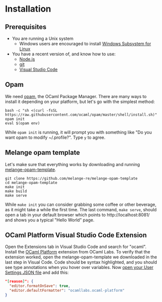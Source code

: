 # Installation

## Prerequisites

- You are running a Unix system
  - Windows users are encouraged to install [Windows Subsystem for
Linux](https://learn.microsoft.com/en-us/windows/wsl/)
- You have a recent version of, and know how to use:
  - [Node.js](https://nodejs.org/)
  - [git](https://git-scm.com/)
  - [Visual Studio Code](https://code.visualstudio.com/)

## Opam

We need [opam](https://opam.ocaml.org/), the OCaml Package Manager. There are
many ways to install it depending on your platform, but let's go with the
simplest method:

    bash -c "sh <(curl -fsSL https://raw.githubusercontent.com/ocaml/opam/master/shell/install.sh)"
    opam init
    eval $(opam env)

While `opam init` is running, it will prompt you with something like "Do you
want opam to modify ~/.profile?". Type `y` to agree.

## Melange opam template

Let's make sure that everything works by downloading and running
[melange-opam-template](https://github.com/melange-re/melange-opam-template).

    git clone https://github.com/melange-re/melange-opam-template
    cd melange-opam-template
    make init
    make build
    make serve

While `make init` you can consider grabbing some coffee or other beverage, as it
might take a while the first time. The last command, `make serve`, should open a
tab in your default browser which points to http://localhost:8081/ and shows
you a typical "Hello World" page.

## OCaml Platform Visual Studio Code Extension

Open the Extensions tab in Visual Studio Code and search for "ocaml". Install
the [OCaml
Platform](https://marketplace.visualstudio.com/items?itemName=ocamllabs.ocaml-platform)
extension from OCaml Labs. To verify that the extension worked, open the
melange-opam-template we downloaded in the last step in Visual Code. Code should
be syntax highlighted, and you should see type annotations when you hover over
variables. Now [open your User Settings JSON
file](https://code.visualstudio.com/docs/getstarted/settings#_settingsjson) and
add this:

```json
"[reason]": {
  "editor.formatOnSave": true,
  "editor.defaultFormatter": "ocamllabs.ocaml-platform"
}
```
